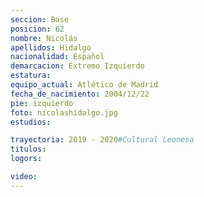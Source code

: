 ```yaml
---
seccion: Base
posicion: 62
nombre: Nicolás 
apellidos: Hidalgo
nacionalidad: Español
demarcacion: Extremo Izquierdo
estatura: 
equipo_actual: Atlético de Madrid
fecha_de_nacimiento: 2004/12/22
pie: izquierdo
foto: nicolashidalgo.jpg
estudios:

trayectoria: 2019 - 2020#Cultural Leonesa
titulos:
logors:

video:
---
```

